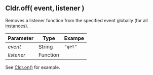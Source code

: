 ## Cldr.off( event, listener )

Removes a listener function from the specified event globally (for all instances).

| Parameter | Type | Exampe |
| --- | --- | --- |
| *event* | String | `"get"` |
| *listener* | Function | |

See [Cldr.on()](global_on.md) for example.
